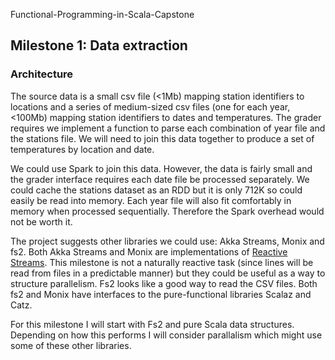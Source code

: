 Functional-Programming-in-Scala-Capstone

## Milestone 1: Data extraction

 ### Architecture

 The source data is a small csv file (<1Mb) mapping station identifiers to locations and a series of medium-sized csv files (one for each year, <100Mb) mapping station identifiers to dates and temperatures.  The grader requires we implement a function to parse each combination of year file and the stations file.  We will need to join this data together to produce a set of temperatures by location and date.

 We could use Spark to join this data.  However, the data is fairly small and the grader interface requires each date file be processed separately.  We could cache the stations dataset as an RDD but it is only 712K so could easily be read into memory.  Each year file will also fit comfortably in memory when processed sequentially.  Therefore the Spark overhead would not be worth it.

 The project suggests other libraries we could use: Akka Streams, Monix and fs2.  Both Akka Streams and Monix are implementations of [Reactive Streams](http://reactive-streams.org/).  This milestone is not a naturally reactive task (since lines will be read from files in a predictable manner) but they could be useful as a way to structure parallelism.  Fs2 looks like a good way to read the CSV files.  Both fs2 and Monix have interfaces to the pure-functional libraries Scalaz and Catz.

 For this milestone I will start with Fs2 and pure Scala data structures.  Depending on how this performs I will consider parallalism which might use some of these other libraries.
